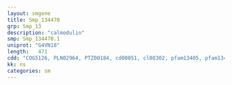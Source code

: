 ```yaml
---
layout: smgene
title: Smp_134470
grp: Smp_13
description: "calmodulin"
smp: Smp_134470.1
uniprot: "G4VN18"
length:   471
cdd: "COG5126, PLN02964, PTZ00184, cd00051, cl08302, pfam13405, pfam13499, pfam13833, smart00054"
kk: ns
categories: sm
---
```


